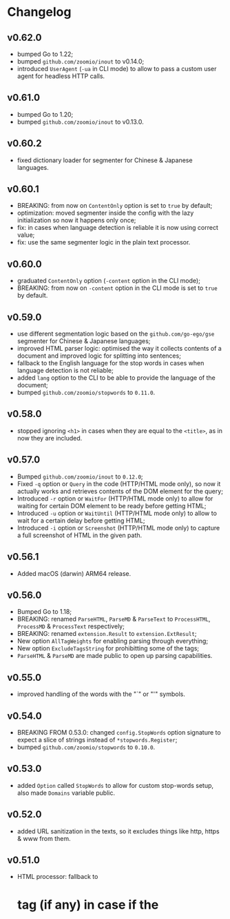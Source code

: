 # Changelog

## v0.62.0

- bumped Go to 1.22;
- bumped `github.com/zoomio/inout` to v0.14.0;
- introduced `UserAgent` (`-ua` in CLI mode) to allow to pass a custom user agent for headless HTTP calls.

## v0.61.0

- bumped Go to 1.20;
- bumped `github.com/zoomio/inout` to v0.13.0.

## v0.60.2

- fixed dictionary loader for segmenter for Chinese & Japanese languages.

## v0.60.1

- BREAKING: from now on `ContentOnly` option is set to `true` by default;
- optimization: moved segmenter inside the config with the lazy initialization so now it happens only once;
- fix: in cases when language detection is reliable it is now using correct value;
- fix: use the same segmenter logic in the plain text processor.

## v0.60.0

- graduated `ContentOnly` option (`-content` option in the CLI mode); 
- BREAKING: from now on `-content` option in the CLI mode is set to `true` by default.

## v0.59.0

- use different segmentation logic based on the `github.com/go-ego/gse` segmenter for Chinese & Japanese languages;
- improved HTML parser logic: optimised the way it collects contents of a document and improved logic for splitting into sentences;
- fallback to the English language for the stop words in cases when language detection is not reliable;
- added `lang` option to the CLI to be able to provide the language of the document;
- bumped `github.com/zoomio/stopwords` to `0.11.0`.

## v0.58.0

- stopped ignoring `<h1>` in cases when they are equal to the `<title>`, as in now they are included.

## v0.57.0

- Bumped `github.com/zoomio/inout` to `0.12.0`;
- Fixed `-q` option or `Query` in the code (HTTP/HTML mode only), so now it actually works and retrieves contents of the DOM element for the query;
- Introduced `-r` option or `WaitFor` (HTTP/HTML mode only) to allow for waiting for certain DOM element to be ready before getting HTML;
- Introduced `-u` option or `WaitUntil` (HTTP/HTML mode only) to allow to wait for a certain delay before getting HTML;
- Introduced `-i` option or `Screenshot` (HTTP/HTML mode only) to capture a full screenshot of HTML in the given path.

## v0.56.1

- Added macOS (darwin) ARM64 release.

## v0.56.0

- Bumped Go to 1.18;
- BREAKING: renamed `ParseHTML`, `ParseMD` & `ParseText` to `ProcessHTML`, `ProcessMD` & `ProcessText` respectively;
- BREAKING: renamed `extension.Result` to `extension.ExtResult`;
- New option `AllTagWeights` for enabling parsing through everything;
- New option `ExcludeTagsString` for prohibitting some of the tags;
- `ParseHTML` & `ParseMD` are made public to open up parsing capabilities.

## v0.55.0

- improved handling of the words with the "`" or "'" symbols.

## v0.54.0

- BREAKING FROM 0.53.0: changed `config.StopWords` option signature to expect a slice of strings instead of `*stopwords.Register`;
- bumped `github.com/zoomio/stopwords` to `0.10.0`.

## v0.53.0

- added `Option` called `StopWords` to allow for custom stop-words setup, also made `Domains` variable public.

## v0.52.0

- added URL sanitization in the texts, so it excludes things like http, https & www from them.

## v0.51.0

- HTML processor: fallback to <h1> tag (if any) in case if the <title> has not been provided for some reason;
- HTML processor: use the longest parsed line in order to detect document language.

## v0.50.0

- [BREAKING CHANGE (most likely)] extensions (BETA) release - this is the BIGGEST RELEASE since the addition of the Markdown (documentation is in progress);

## v0.49.2

- support backwards compatibility for `ContentTypeOf`.

## v0.49.1

- same as `v0.49.0`.

## v0.49.0

- added language detection in order to improve handling of stop words.

## v0.48.0

- FEATURE: added new parameter `-adjust-scores` to allow configuring scores adjustment to the interval from 0.0 to 1.0.

## v0.47.0

- consider only the <title> tags which are part of the <head>.

## v0.46.0

- FEATURE: added two new parameters `-tag-weights` and `-tag-weights-json` to allow configuring parsed tags & weights for HTML and Markdown sources;
- FEATURE: HTML mode is now parsing contents of `<meta name="description" content="...">` by default;
- MISC: re-organised `processor` package into smaller focused sub-packages.

## v0.45.0

- HTML: prioritize longer page titles over the shorter ones;
- bumped Go version to 1.16;
- released with GitHub Actions.

## 0.42.1
 - added support for Chinese, Hindi, Spanish, Arabic, Japanese, German, Hebrew, French and Korean tags.

## 0.41.2
 - a milestone release (hence the jump in the version number), part of the ["Faster Stronger Better"](https://zoomio.org/blog/post/faster_stronger_better-5708658021236736) initiative;
 - added support for Markdown content type;
 - improved performance and accuracy of HTML tagifier;
 - added **experiemntal** `-content` option - it allows to target "content" only tags (such as headings and paragraphs);
 - added **experiemntal** `-site` option - it allows to Tagify full site;
 - added `Result#ForEach` for easier iteration through the tags;
 - added `-version` option to show version of Tagify.

## 0.35.0
 - BREAKING CHANGE (with `v0.33.0`): renamed `Result.Meta.DocVersion` to `Result.Meta.DocHash`.

## 0.34.0
 - unified `#GetTagsFromString` with `#Run` so it is now a single API call - `#Run`;
 - fixed logic with `Query` option when it was wrongly setting `ContentType` to `Text` instead of `HTML`, when `Query` was not empty.

## 0.33.0
 - added hash value, which represents the version of the document in `Result.Meta.DocVersion`.

## 0.32.0
 - added support for Russian tags.

## 0.31.0
 - better handling of the page titles for HTML content types;
 - more informative output in verbose mode in CLI - added "title" and "content-type".

## 0.30.0
 - BREAKING CHANGE: changed shape of returned struct by `tagify#Run`;
 - optimized the page title selection.

## 0.29.0
 - BREAKING CHANGE: `tagify#Run` now returns a struct with an extra data along with tags.

## 0.28.0
 - better handling for the apostrophe stopwords.

## 0.27.0
 - `#sanitize` now splits word into parts if there are an unallowed symbols in it;
 - moved onto table-driven tests for same cases.

## 0.26.0
 - simplified sentence splitting regex to only split by either of `.,!;:` symbols.

## 0.25.0
 - improved HTML parser, now it keeps crawling inside the tag even if there are other tags inside;
 - added `<code>` tag for HTML processor;
 - TF part of the TF-IDF score caluclation is now logarithmically scaled;
 - added more tests, plus a bit of a code re-shuffling;
 - bumped `github.com/zoomio/stopwords` to `0.3.0`.

## 0.24.0
 - use TF-IDF for better tags scoring;
 - bumped `github.com/zoomio/inout` to `0.8.2`;
 - improved stop words detection by checking after sanitisation;
 - added `<li>` tag for HTML processor.

## 0.23.0
 - HTML: do not count page's title twice, if it is represented in one of the headings.

## 0.22.1
 - fixed test.

## 0.22.0
 - added `<title>` HTML tag handling;
 - minor code optimizations.

## 0.21.0
 - bumped `github.com/zoomio/inout` to `0.8.0`;
 - removed dependency on `hizer` so now HTML parser actually works better.

## 0.20.0
 - bumped `github.com/zoomio/inout` to `0.7.0`, to handle bigger lines of text;
 - made private internal housekkeping struct `in`.

## 0.19.0
 - bumped Go to `1.13.x`;
 - better error printing/wrapping with `fmt.Fprintf(os.Stderr, ...)` and `fmt.Errorf("...%W...", ...)`;
 - added benchmark test and profiling;
 - improved infrastructure scripts for build and install, added `Makefile`;
 - better help on `--help` option.

## 0.18.0
 - bumped `github.com/zoomio/inout` to `0.6.0`;
 - re-used "self-referential functions and the design of options" approach by Rob Pike by introducing `Option` and new API method `#Run`.

## 0.17.0
 - CSS query (`-q` option): improved overall querying logic, now it retrieves all texts from the matching tags;
 - bumped `github.com/zoomio/inout` to `0.5.0`.

## 0.16.0
 - bumped `github.com/zoomio/inout` to be able to wait for DOM elements to be visible on the web-pages;
 - introduced `-q` option, which is short for "query" to allow to provide CSS query.

## 0.15.0
 - added support for more HTML tags `<h5>`, `<h6>` and `<a>`.

## 0.14.0
 - breaking change: signature of `processor#ParseHTML` changed, removed `bool` argument - `doTagify`, previously it returned a tuple `([]string, []*Tag)` and now it is a single result - `[]*Tag`;
 - increased code coverage.

## 0.13.0
 - breaking change: signature of `processor#ParseHTML` changed, added extra `bool` argument - `tagify` (if set to true, then output `[]*Tag` slice will be populated, otherwise it will be empty) and return tuple values swapped places - `([]string, []*Tag)` instead of `([]*Tag, []string)`.

## 0.12.0
 - bumped `github.com/zoomio/inout` from `0.1.0` to `0.2.0`.

## 0.11.0
 - externalized inout into standalone package `github.com/zoomio/inout`.

## 0.10.0
 - skip words that start with hyphen;
 - moved to Go Modules.

## 0.9.0
 - externalized stop-words into standalone package `github.com/zoomio/stopwords`.

## 0.8.0
 - more refactorring;
 - enabled skipped test;
 - added `-no-stop` boolean flag, to allow disabling of stop-words filter.

## 0.7.0
 - moved stop words in `*.go` file;
 - removed dependency on `github.com/gobuffalo/packr`.

## 0.6.0
 - improved stop words list;
 - changed math for HTML tag weights;
 - improved `#normalize` to be mored defensive in case if sanitize regex still returns not a word.

## 0.5.0
 - removed default and max limits for the tags query;
 - moved `_scripts` to `_bin`;
 - moved `_files` to `_resources`.

## 0.4.0
 - refactored everything; 
 - added comments in some places to better understand logic;
 - added tests for normalization/de-duping;
 - added `-d` option to return tags along with detailed information.

## 0.3.0
 - added de-duplication algorithm based on the inflection;
 - `#GetTags` and `#GetTagsFromString` now accept `contentType` of type `ContentType`, which is more typo-proof.

## 0.2.0
 - code refactoring;
 - simplified internal structure for ease of API use.

## 0.1.0
 - better error handling;
 - code refactoring;
 - `#GetTags` now accepts `int` variable `conteType`;
 - added `#GetTagsFromString` with equal signature to `#GetTags`.

## 0.0.1
 - first release.